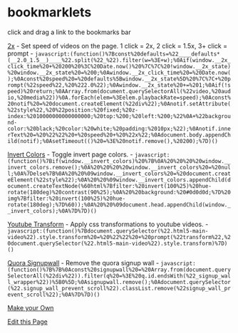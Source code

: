 # bookmarklets

click and drag a link to the bookmarks bar

<a href="javascript:(function()%7Bconst%20defaults=%22____defaults*(__2.0_1.5__)____%22.split(%22_%22).filter(w=%3E+w);%0Aif(window.__2x_click_time%20+%20200%20%3C%20Date.now()%20%7C%7C%20!window.__2x_state)%20window.__2x_state%20=%200;%0Awindow.__2x_click_time%20=%20Date.now();%0Aconst%20speed%20=%20defaults%5Bwindow.__2x_state%5D%20%7C%7C+%20prompt(%22speed%22,%20%222.0%22);%0Awindow.__2x_state%20+=%201;%0Aif(!speed)%20return;%0AArray.from(document.querySelectorAll(%22video,%20audio,%20media%22))%0A.forEach(elem=%3Eelem.playbackRate=speed);%0Aconst%20notif%20=%20document.createElement(%22div%22);%0Anotif.setAttribute(%22style%22,%20%22position:%20fixed;%20z-index:%2010000000000000000;%20top:%200;%20left:%200;%22%0A+%22background-color:%20black;%20color:%20white;%20padding:%2010px;%22);%0Anotif.innerText%20=%20%22%22%20+%20speed%20+%20%22x%22;%0Adocument.body.appendChild(notif);%0AsetTimeout(()%20=%3E%20notif.remove(),%20200);%7D)()">2x</a> - Set speed of videos on the page. 1 click = 2x, 2 click = 1.5x, 3+ click = prompt - `javascript:(function()%7Bconst%20defaults=%22____defaults*(__2.0_1.5__)____%22.split(%22_%22).filter(w=%3E+w);%0Aif(window.__2x_click_time%20+%20200%20%3C%20Date.now()%20%7C%7C%20!window.__2x_state)%20window.__2x_state%20=%200;%0Awindow.__2x_click_time%20=%20Date.now();%0Aconst%20speed%20=%20defaults%5Bwindow.__2x_state%5D%20%7C%7C+%20prompt(%22speed%22,%20%222.0%22);%0Awindow.__2x_state%20+=%201;%0Aif(!speed)%20return;%0AArray.from(document.querySelectorAll(%22video,%20audio,%20media%22))%0A.forEach(elem=%3Eelem.playbackRate=speed);%0Aconst%20notif%20=%20document.createElement(%22div%22);%0Anotif.setAttribute(%22style%22,%20%22position:%20fixed;%20z-index:%2010000000000000000;%20top:%200;%20left:%200;%22%0A+%22background-color:%20black;%20color:%20white;%20padding:%2010px;%22);%0Anotif.innerText%20=%20%22%22%20+%20speed%20+%20%22x%22;%0Adocument.body.appendChild(notif);%0AsetTimeout(()%20=%3E%20notif.remove(),%20200);%7D)()`

<a href="javascript:(function()%7Bif(window.__invert_colors)%20%7B%0A%20%20%20%20window.__invert_colors.remove();%0A%20%20%20%20window.__invert_colors%20=%20null;%0A%7Delse%7B%0A%20%20%09window.__invert_colors%20=%20document.createElement(%22style%22);%0A%20%20%09window.__invert_colors.appendChild(document.createTextNode(%60html%7Bfilter:%20invert(100%25)%20hue-rotate(180deg)%20contrast(90%25);%0A%20%20background:%20#0d0d0d;%7D%20img%7Bfilter:%20invert(100%25)%20hue-rotate(180deg);%7D%60));%0A%20%20%09document.head.appendChild(window.__invert_colors);%0A%7D%7D)()">Invert Colors</a> - Toggle invert page colors. - `javascript:(function()%7Bif(window.__invert_colors)%20%7B%0A%20%20%20%20window.__invert_colors.remove();%0A%20%20%20%20window.__invert_colors%20=%20null;%0A%7Delse%7B%0A%20%20%09window.__invert_colors%20=%20document.createElement(%22style%22);%0A%20%20%09window.__invert_colors.appendChild(document.createTextNode(%60html%7Bfilter:%20invert(100%25)%20hue-rotate(180deg)%20contrast(90%25);%0A%20%20background:%20#0d0d0d;%7D%20img%7Bfilter:%20invert(100%25)%20hue-rotate(180deg);%7D%60));%0A%20%20%09document.head.appendChild(window.__invert_colors);%0A%7D%7D)()`

<a href="javascript:(function()%7Bdocument.querySelector(%22.html5-main-video%22).style.transform%20=%20%22%22%20+%20prompt(%22transform%22,%20document.querySelector(%22.html5-main-video%22).style.transform)%7D)()">Youtube Transform</a> - Apply css transformations to youtube videos. - `javascript:(function()%7Bdocument.querySelector(%22.html5-main-video%22).style.transform%20=%20%22%22%20+%20prompt(%22transform%22,%20document.querySelector(%22.html5-main-video%22).style.transform)%7D)()`

<a href="javascript:(function()%7B%7B%0Aconst%20signupwall%20=%20Array.from(document.querySelectorAll(%22div%22)).filter(q%20=%3E%20q.id.endsWith(%22_signup_wall_wrapper%22))%5B0%5D;%0Asignupwall.remove();%0Adocument.querySelector(%22.signup_wall_prevent_scroll%22).classList.remove(%22signup_wall_prevent_scroll%22);%0A%7D%7D)()">Quora Signupwall</a> - Remove the quora signup wall - `javascript:(function()%7B%7B%0Aconst%20signupwall%20=%20Array.from(document.querySelectorAll(%22div%22)).filter(q%20=%3E%20q.id.endsWith(%22_signup_wall_wrapper%22))%5B0%5D;%0Asignupwall.remove();%0Adocument.querySelector(%22.signup_wall_prevent_scroll%22).classList.remove(%22signup_wall_prevent_scroll%22);%0A%7D%7D)()`

[Make your Own](https://pfg.pw/sitepages/bookmarklet)

[Edit this Page](https://github.com/pfgithub/customizations/edit/master/docs_gen/bookmarks/bookmarks.js)